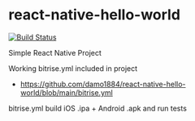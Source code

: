# react-native-hello-world

[![Build Status](https://app.bitrise.io/app/8aa9c821d33d3435/status.svg?token=k9f8-5y_cX-fNqgtGBV9ug&branch=main)](https://app.bitrise.io/app/8aa9c821d33d3435)

Simple React Native Project 

Working bitrise.yml included in project
- https://github.com/damo1884/react-native-hello-world/blob/main/bitrise.yml

bitrise.yml build iOS .ipa + Android .apk and run tests 
